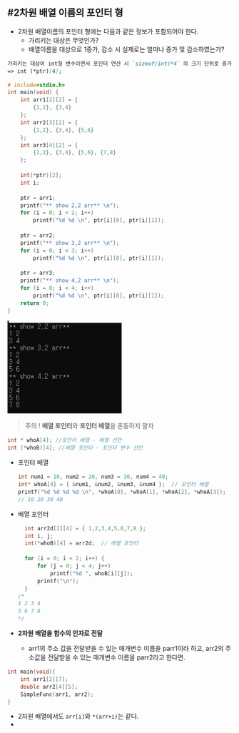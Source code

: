 ## #2차원 배열 이름의 포인터 형

* 2차원 배열이름의 포인터 형에는 다음과 같은 정보가 포함되어야 한다.
  * 가리키는 대상은 무엇인가?
  * 배열이름을 대상으로 1증가, 감소 시 실제로는 얼마나 증가 및 감소하였는가?

```markdown
가리키는 대상이 int형 변수이면서 포인터 연산 시 `sizeof(int)*4` 의 크기 단위로 증가 및 감소하는 포인터 변수 ptr?
=> int (*ptr)[4];
```

```c
# include<stdio.h>
int main(void) {
	int arr1[2][2] = {
		{1,2}, {3,4}
	};
	int arr2[3][2] = {
		{1,2}, {3,4}, {5,6}
	};
	int arr3[4][2] = {
		{1,2}, {3,4}, {5,6}, {7,8}
	};

	int(*ptr)[2];
	int i;

	ptr = arr1;
	printf("** show 2,2 arr** \n");
	for (i = 0; i < 2; i++)
		printf("%d %d \n", ptr[i][0], ptr[i][1]);

	ptr = arr2;
	printf("** show 3,2 arr** \n");
	for (i = 0; i < 3; i++)
		printf("%d %d \n", ptr[i][0], ptr[i][1]);

	ptr = arr3;
	printf("** show 4,2 arr** \n");
	for (i = 0; i < 4; i++)
		printf("%d %d \n", ptr[i][0], ptr[i][1]);
	return 0;
}
```

<img src="images/image-20200721205409757.png" alt="image-20200721205409757" style="zoom:80%;" />

> 주의 ! **배열 포인터**와 **포인터 배열**을 혼동하지 말자

```c
int * whoA[4]; //포인터 배열 - 배열 선언
int (*whoB)[4]; //배열 포인터 - 포인터 변수 선언
```

* 포인터 배열

  ```c
  int num1 = 10, num2 = 20, num3 = 30, num4 = 40;
  int* whoA[4] = { &num1, &num2, &num3, &num4 };  // 포인터 배열
  printf("%d %d %d %d \n", *whoA[0], *whoA[1], *whoA[2], *whoA[3]);
  // 10 20 30 40
  ```

* 배열 포인터

  ```c
  	int arr2d[2][4] = { 1,2,3,4,5,6,7,8 };
  	int i, j;
  	int(*whoB)[4] = arr2d;  // 배열 포인터
  
  	for (i = 0; i < 2; i++) {
  		for (j = 0; j < 4; j++)
  			printf("%d ", whoB[i][j]);
  		printf("\n");
  	}
  /*
  1 2 3 4
  5 6 7 8
  */
  ```



* **2차원 배열을 함수의 인자로 전달**
  * arr1의 주소 값을 전달받을 수 있는 매개변수 이름을 parr1이라 하고, arr2의 주소값을 전달받을 수 있는 매개변수 이름을 parr2라고 한다면.

```c
int main(void){
    int arr1[2][7];
    double arr2[4][5];
    SimpleFunc(arr1, arr2);
}
```



* 2차원 배열에서도 `arr[i]`와 `*(arr+i)`는 같다.
* 

